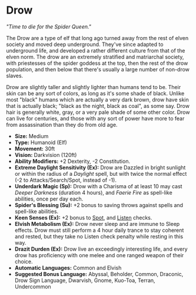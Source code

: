 # Drow
_"Time to die for the Spider Queen."_

The Drow are a type of elf that long ago turned away from the rest of elven society and moved deep underground. They've since adapted to underground life, and developed a rather different culture from that of the elven norm. The drow are an extremely stratified and matriarchal society, with priestesses of the spider goddess at the top, then the rest of the drow population, and then below that there's usually a large number of non-drow slaves.

Drow are slightly taller and slightly lighter than humans tend to be. Their skin can be any sort of colors, as long as it's some shade of black. Unlike most "black" humans which are actually a very dark brown, drow have skin that is actually black; "black as the night, black as coal", as some say. Drow hair is generally white, gray, or a very pale shade of some other color. Drow can live for centuries, and those with any sort of power have more to fear from assassination than they do from old age.

* __Size:__ Medium
* __Type:__ Humanoid (Elf)
* __Movement:__ 30ft
* __Vision:__ Darkvision (120ft)
* __Ability Modifiers:__ +2 Dexterity, -2 Constitution.
* __Extreme Daylight Sensitivity (Ex):__ Drow are Dazzled in bright sunlight or within the radius of a _Daylight_ spell, but with twice the normal effect (-2 to Attacks/Search/Spot, instead of -1).
* __Underdark Magic (Sp):__ Drow with a Charisma of at least 10 may cast _Deeper Darkness_ (duration 4 hours), and _Faerie Fire_ as spell-like abilities, once per day each.
* __Spider's Blessing (Su):__ +2 bonus to saving throws against spells and spell-like abilities.
* __Keen Senses (Ex):__ +2 bonus to [Spot](skills/spot.md), and [Listen](skills/listen.md) checks.
* __Elvish Metabolism (Ex):__ Drow never sleep and are immune to Sleep effects. Drow must still perform a 4 hour daily trance to stay coherent and rested, but they take no Listen check penalty while resting in this way.
* __Drazit Durden (Ex):__ Drow live an exceedingly interesting life, and every drow has proficiency with one melee and one ranged weapon of their choice.
* __Automatic Languages:__ Common and Elvish
* __Suggested Bonus Language:__ Abyssal, Beholder, Common, Draconic, Drow Sign Language, Dwarvish, Gnome, Kuo-Toa, Terran, Undercommon
